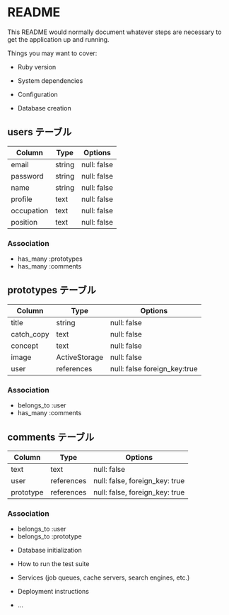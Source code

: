 # README

This README would normally document whatever steps are necessary to get the
application up and running.

Things you may want to cover:

* Ruby version

* System dependencies

* Configuration

* Database creation

## users テーブル
| Column     | Type   | Options     |
| --------   | ------ | ----------- |
| email      | string | null: false |
| password   | string | null: false |
| name       | string | null: false |
| profile    | text   | null: false |
| occupation | text   | null: false |
| position   | text   | null: false |

### Association
- has_many :prototypes
- has_many :comments

## prototypes テーブル
| Column     | Type          | Options                      |
| ---------- | ------------- | ---------------------------- |
| title      | string        | null: false                  |
| catch_copy | text          | null: false                  |
| concept    | text          | null: false                  |
| image      | ActiveStorage | null: false                  |
| user       | references    | null: false foreign_key:true |

### Association
- belongs_to :user
- has_many :comments

## comments テーブル
| Column    | Type       | Options                        |
| --------  | ---------- | ------------------------------ |
| text      | text       | null: false                    |
| user      | references | null: false, foreign_key: true |
| prototype | references | null: false, foreign_key: true |

### Association
- belongs_to :user
- belongs_to :prototype




* Database initialization

* How to run the test suite

* Services (job queues, cache servers, search engines, etc.)

* Deployment instructions

* ...
